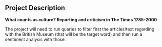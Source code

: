 
## Project Description

**What counts as culture? Reporting and criticism in The Times 1785-2000**

The project will need to run queries to filter first the articles/text regarding with the British Museum (that will be the target word) 
and then run a sentiment analysis with those. 

